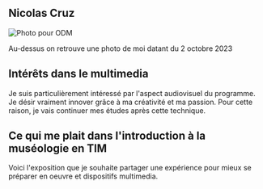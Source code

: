 ## Nicolas Cruz

![Photo pour ODM](https://github.com/PerformX2/H24_V11_inspirations_CRUZ/assets/143363153/70e8138f-871c-4a58-a3ad-a83e8e71d5ed)

Au-dessus on retrouve une photo de moi datant du 2 octobre 2023

## Intérêts dans le multimedia 
Je suis particulièrement intéressé par l'aspect audiovisuel du programme. Je désir vraiment innover grâce à ma créativité et ma passion. Pour cette raison, je vais continuer mes études après cette technique.

## Ce qui me plait dans l'introduction à la muséologie en TIM

Voici l'exposition que je souhaite partager une expérience pour mieux se préparer en oeuvre et dispositifs multimedia.
